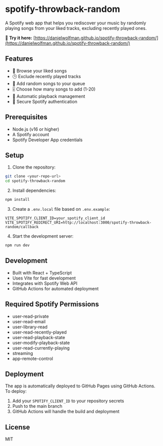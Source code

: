 # spotify-throwback-random

A Spotify web app that helps you rediscover your music by randomly playing songs from your liked tracks, excluding recently played ones.

🎵 **Try it here:** [https://danielwolfman.github.io/spotify-throwback-random/](https://danielwolfman.github.io/spotify-throwback-random/)

## Features

- 🎵 Browse your liked songs
- 🕒 Exclude recently played tracks
- 🎲 Add random songs to your queue
- 🎚️ Choose how many songs to add (1-20)
- 🔄 Automatic playback management
- 🔐 Secure Spotify authentication

## Prerequisites

- Node.js (v16 or higher)
- A Spotify account
- Spotify Developer App credentials

## Setup

1. Clone the repository:
```bash
git clone <your-repo-url>
cd spotify-throwback-random
```

2. Install dependencies:
```bash
npm install
```

3. Create a `.env.local` file based on `.env.example`:
```env
VITE_SPOTIFY_CLIENT_ID=your_spotify_client_id
VITE_SPOTIFY_REDIRECT_URI=http://localhost:3000/spotify-throwback-random/callback
```

4. Start the development server:
```bash
npm run dev
```

## Development

- Built with React + TypeScript
- Uses Vite for fast development
- Integrates with Spotify Web API
- GitHub Actions for automated deployment

## Required Spotify Permissions

- user-read-private
- user-read-email
- user-library-read
- user-read-recently-played
- user-read-playback-state
- user-modify-playback-state
- user-read-currently-playing
- streaming
- app-remote-control

## Deployment

The app is automatically deployed to GitHub Pages using GitHub Actions. To deploy:

1. Add your `SPOTIFY_CLIENT_ID` to your repository secrets
2. Push to the main branch
3. GitHub Actions will handle the build and deployment

## License

MIT
